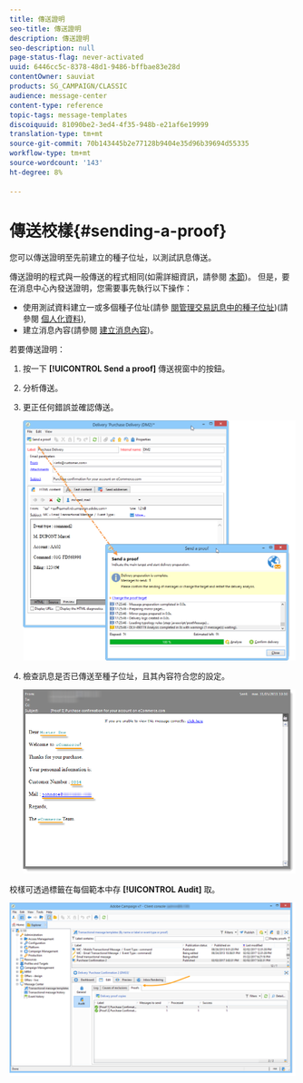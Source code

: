 ```yaml
---
title: 傳送證明
seo-title: 傳送證明
description: 傳送證明
seo-description: null
page-status-flag: never-activated
uuid: 6446cc5c-8378-48d1-9486-bffbae83e28d
contentOwner: sauviat
products: SG_CAMPAIGN/CLASSIC
audience: message-center
content-type: reference
topic-tags: message-templates
discoiquuid: 81090be2-3ed4-4f35-948b-e21af6e19999
translation-type: tm+mt
source-git-commit: 70b143445b2e77128b9404e35d96b39694d55335
workflow-type: tm+mt
source-wordcount: '143'
ht-degree: 8%

---
```



# 傳送校樣{#sending-a-proof}

您可以傳送證明至先前建立的種子位址，以測試訊息傳送。

傳送證明的程式與一般傳送的程式相同(如需詳細資訊，請參閱 [本節](../../delivery/using/steps-validating-the-delivery.md#sending-a-proof))。 但是，要在消息中心內發送證明，您需要事先執行以下操作：

* 使用測試資料建立一或多個種子位址(請參 [閱管理交易訊息中的種子位址](../../message-center/using/managing-seed-addresses-in-transactional-messages.md))(請參閱 [個人化資料](../../message-center/using/personalization-data.md)),
* 建立消息內容(請參閱 [建立消息內容](../../message-center/using/creating-message-content.md))。

若要傳送證明：

1. 按一下 **[!UICONTROL Send a proof]** 傳送視窗中的按鈕。
1. 分析傳送。
1. 更正任何錯誤並確認傳送。

   ![](assets/messagecenter_send_proof_001.png)

1. 檢查訊息是否已傳送至種子位址，且其內容符合您的設定。

   ![](assets/messagecenter_send_proof_002.png)

校樣可透過標籤在每個範本中存 **[!UICONTROL Audit]** 取。

![](assets/messagecenter_send_proof_003.png)

